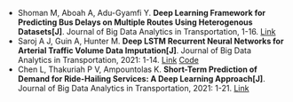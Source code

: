 * Shoman M, Aboah A, Adu-Gyamfi Y. <b>Deep Learning Framework for Predicting Bus Delays on Multiple Routes Using Heterogenous Datasets[J]</b>. Journal of Big Data Analytics in Transportation, 1-16. [Link](https://link.springer.com/article/10.1007/s42421-020-00031-y)
* Saroj A J, Guin A, Hunter M. <b>Deep LSTM Recurrent Neural Networks for Arterial Traffic Volume Data Imputation[J]</b>. Journal of Big Data Analytics in Transportation, 2021: 1-14. [Link](https://link.springer.com/article/10.1007/s42421-021-00043-2) [Code](https://github.com/hunter-guin-gatech/Journal-BDAT-Paper-2020)
* Chen L, Thakuriah P V, Ampountolas K. <b>Short-Term Prediction of Demand for Ride-Hailing Services: A Deep Learning Approach[J]</b>. Journal of Big Data Analytics in Transportation, 2021: 1-21. [Link](https://link.springer.com/article/10.1007/s42421-021-00041-4)